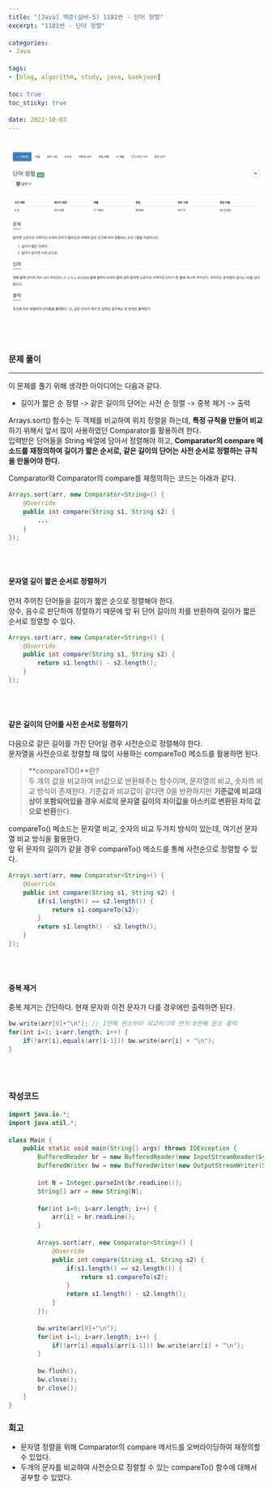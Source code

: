 ```yaml
--- 
title: "[Java] 백준(실버-5) 1181번 - 단어 정렬" 
excerpt: "1181번 - 단어 정렬" 

categories: 
- Java

tags:
- [blog, algorithm, study, java, baekjoon]

toc: true
toc_sticky: true

date: 2022-10-03
--- 
```


<br>

<center><img src="/assets/images/baekjoon/1181.png"></center>

<br><br>

### 문제 풀이
---
이 문제를 풀기 위해 생각한 아이디어는 다음과 같다.
- 길이가 짧은 순 정렬 -> 같은 길이의 단어는 사전 순 정렬 -> 중복 제거 -> 출력

Arrays.sort() 함수는 두 객체를 비교하여 위치 정렬을 하는데, **특정 규칙을 만들어 비교**하기 위해서 앞서 많이 사용하였던 Comparator를 활용하려 한다. <br>
입력받은 단어들을 String 배열에 담아서 정렬해야 하고, **Comparator의 compare 메소드를 재정의하여 길이가 짧은 순서로, 같은 길이의 단어는 사전 순서로 정렬하는 규칙을 만들어야 한다.**

Comparator와 Comparator의 compare를 재정의하는 코드는 아래과 같다.

```java
Arrays.sort(arr, new Comparator<String>() {
    @Override
    public int compare(String s1, String s2) {
        ...
    }
});
```

<br><br>

#### 문자열 길이 짧은 순서로 정렬하기
먼저 주어진 단어들을 길이가 짧은 순으로 정렬해야 한다. <br>
양수, 음수로 판단하여 정렬하기 때문에 앞 뒤 단어 길이의 차를 반환하여 길이가 짧은 순서로 정렬할 수 있다.

```java
Arrays.sort(arr, new Comparator<String>() {
    @Override
    public int compare(String s1, String s2) {
        return s1.length() - s2.length();
    }
});
```
<br><br>

#### 같은 길이의 단어를 사전 순서로 정렬하기
다음으로 같은 길이를 가진 단어일 경우 사전순으로 정렬해야 한다. <br>
문자열을 사전순으로 정렬할 때 많이 사용하는 compareTo() 메소드를 활용하면 된다. 

> **compareTO()**란? <br>
두 개의 값을 비교하여 int값으로 반환해주는 함수이며, 문자열의 비교, 숫자의 비교 방식이 존재한다.
기준값과 비교값이 같다면 0을 반환하지만 **기준값에 비교대상이 포함되어있을 경우 서로의 문자열 길이의 차이값을 아스키로 변환된 차의 값으로 반환**한다.

compareTo() 메소드는 문자열 비교, 숫자의 비교 두가지 방식이 있는데, 여기선 문자열 비교 방식을 활용한다. <br>
앞 뒤 문자의 길이가 같을 경우 compareTo() 메소드를 통해 사전순으로 정렬할 수 있다.

```java
Arrays.sort(arr, new Comparator<String>() {
    @Override
    public int compare(String s1, String s2) {
        if(s1.length() == s2.length()) {
            return s1.compareTo(s2);
        }
        return s1.length() - s2.length();
    }
});
```

<br><br>

#### 중복 제거
중복 제거는 간단하다. 현재 문자와 이전 문자가 다를 경우에만 출력하면 된다.

```java
bw.write(arr[0]+"\n"); // 1번째 원소부터 비교하기에 먼저 0번째 원소 출력
for(int i=1; i<arr.length; i++) {
    if(!arr[i].equals(arr[i-1])) bw.write(arr[i] + "\n");
}
```



<br><br>

### 작성코드
```java
import java.io.*;
import java.util.*;

class Main {
    public static void main(String[] args) throws IOException {
        BufferedReader br = new BufferedReader(new InputStreamReader(System.in));
        BufferedWriter bw = new BufferedWriter(new OutputStreamWriter(System.out));

        int N = Integer.parseInt(br.readLine());
        String[] arr = new String[N];

        for(int i=0; i<arr.length; i++) {
            arr[i] = br.readLine();
        }
        
        Arrays.sort(arr, new Comparator<String>() {
            @Override
            public int compare(String s1, String s2) {
                if(s1.length() == s2.length()) {
                    return s1.compareTo(s2);
                }
                return s1.length() - s2.length();
            }
        });

        bw.write(arr[0]+"\n");
        for(int i=1; i<arr.length; i++) {
            if(!arr[i].equals(arr[i-1])) bw.write(arr[i] + "\n");
        }

        bw.flush();
        bw.close();
        br.close();
    }
}
```

### 회고
- 문자열 정렬을 위해 Comparator의 compare 메서드를 오버라이딩하여 재정의할 수 있었다. 
- 두개의 문자를 비교하여 사전순으로 정렬할 수 있는 compareTo() 함수에 대해서 공부할 수 있었다.